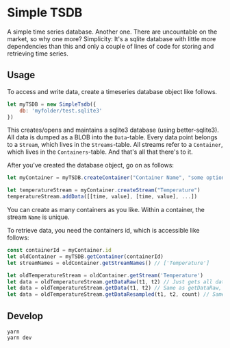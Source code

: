 # Simple TSDB
A simple time series database. Another one. There are uncountable on the market, so why one more? Simplicity: It's a sqlite database with little more dependencies than this and only a couple of lines of code for storing and retrieving time series. 

## Usage
To access and write data, create a timeseries database object like follows.
```javascript
let myTSDB = new SimpleTsdb({
    db: 'myfolder/test.sqlite3'
})
```
This creates/opens and maintains a sqlite3 database (using better-sqlite3). All data is dumped as a BLOB into the `Data`-table. Every data point belongs to a `Stream`, which lives in the `Streams`-table. All streams refer to a `Container`, which lives in the `Containers`-table. And that's all that there's to it.

After you've created the database object, go on as follows:

```javascript
let myContainer = myTSDB.createContainer("Container Name", "some optional description")

let temperatureStream = myContainer.createStream("Temperature")
temperatureStream.addData([[time, value], [time, value], ...])
```

You can create as many containers as you like. Within a container, the stream `Name` is unique.

To retrieve data, you need the containers id, which is accessible like follows:
```javascript
const containerId = myContainer.id
let oldContainer = myTSDB.getContainer(containerId)
let streamNames = oldContainer.getStreamNames() // ['Temperature']

let oldTemperatureStream = oldContainer.getStream('Temperature')
let data = oldTemperatureStream.getDataRaw(t1, t2) // Just gets all data points where timestamp is in between t1 and t2
let data = oldTemperatureStream.getData(t1, t2) // Same as getDataRaw, but extends the (t1, t2) interval to the point before t1 and after t2.
let data = oldTemperatureStream.getDataResampled(t1, t2, count) // Same as getData but resamples the retrieved points into bins and calculates the min/max/mean 
```

## Develop
```
yarn
yarn dev
```
